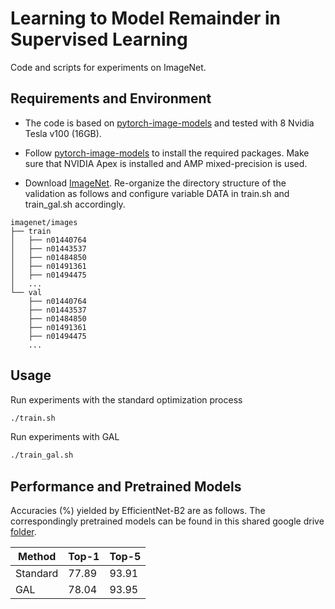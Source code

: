 # Learning to Model Remainder in Supervised Learning
Code and scripts for experiments on ImageNet. 

## Requirements and Environment

* The code is based on [pytorch-image-models](https://github.com/rwightman/pytorch-image-models) and tested with 8 Nvidia Tesla v100 (16GB). 

* Follow [pytorch-image-models](https://github.com/seraphlabs-ca/SentenceMIM-demo) to install the required packages. Make sure that NVIDIA Apex is installed and AMP mixed-precision is used.

* Download [ImageNet](http://image-net.org/download). Re-organize the directory structure of the validation as follows and configure variable DATA in train.sh and train_gal.sh accordingly.
```
imagenet/images
├── train
│   ├── n01440764
│   ├── n01443537
│   ├── n01484850
│   ├── n01491361
│   ├── n01494475
│   ...
└── val
    ├── n01440764
    ├── n01443537
    ├── n01484850
    ├── n01491361
    ├── n01494475
    ...
```

## Usage

Run experiments with the standard optimization process
```bash
./train.sh
```

Run experiments with GAL
```bash
./train_gal.sh
```

## Performance and Pretrained Models
Accuracies (%) yielded by EfficientNet-B2 are as follows. The correspondingly pretrained models can be found in this shared google drive [folder](https://drive.google.com/drive/folders/1ENDvQH1G8Sm3PVdFlKREKxeskRy6_tje?usp=sharing).

| Method  | Top-1 | Top-5 |
| ------------- | ------------- | ------------- |
| Standard  | 77.89  | 93.91 |
| GAL  | 78.04  | 93.95 |